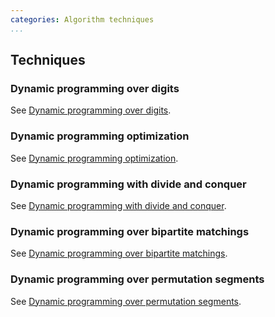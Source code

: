 ```yaml
---
categories: Algorithm techniques
...
```


## Techniques

### Dynamic programming over digits
See [Dynamic programming over digits]().

### Dynamic programming optimization
See [Dynamic programming optimization]().

### Dynamic programming with divide and conquer
See [Dynamic programming with divide and conquer]().

### Dynamic programming over bipartite matchings
See [Dynamic programming over bipartite matchings]().

### Dynamic programming over permutation segments
See [Dynamic programming over permutation segments]().

